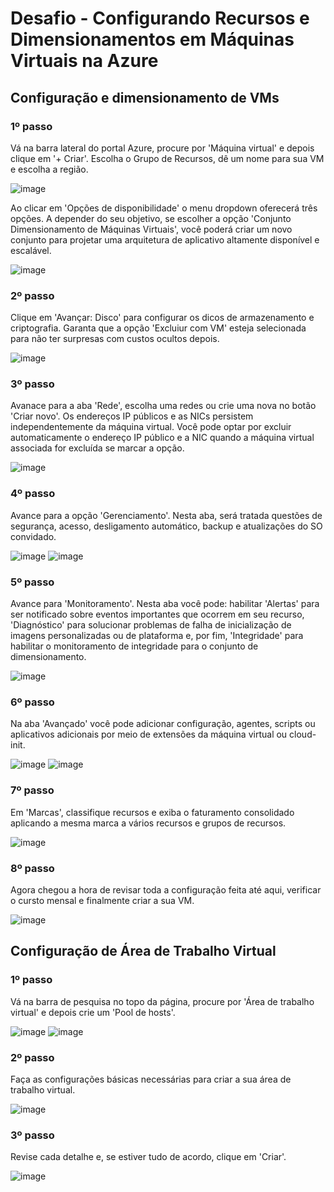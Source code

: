 # Desafio - Configurando Recursos e Dimensionamentos em Máquinas Virtuais na Azure

## Configuração e dimensionamento de VMs

### 1º passo
Vá na barra lateral do portal Azure, procure por 'Máquina virtual' e depois clique em '+ Criar'. Escolha o Grupo de Recursos, dê um nome para sua VM e escolha a região.

![image](https://github.com/user-attachments/assets/4e72c1c3-6f9e-4447-a5b0-702212f9adf9)

Ao clicar em 'Opções de disponibilidade' o menu dropdown oferecerá três opções. A depender do seu objetivo, se escolher a opção 'Conjunto Dimensionamento de Máquinas Virtuais', você poderá criar um novo 
conjunto para projetar uma arquitetura de aplicativo altamente disponível e escalável.

![image](https://github.com/user-attachments/assets/c22307cc-c384-44d5-8396-a6ca370f895e)


### 2º passo
Clique em 'Avançar: Disco' para configurar os dicos de armazenamento e criptografia. Garanta que a opção 'Excluiur com VM' esteja selecionada para não ter surpresas com custos ocultos depois.

![image](https://github.com/user-attachments/assets/29568062-295d-47c6-bbe7-1e9436cbe8eb)

### 3º passo
Avanace para a aba 'Rede', escolha uma redes ou crie uma nova no botão 'Criar novo'. Os endereços IP públicos e as NICs persistem independentemente da máquina virtual. Você pode optar por excluir
automaticamente o endereço IP público e a NIC quando a máquina virtual associada for excluída se marcar a opção.

![image](https://github.com/user-attachments/assets/5a820cfd-3c64-4e29-9abe-f180cf527163)

### 4º passo
Avance para a opção 'Gerenciamento'. Nesta aba, será tratada questões de segurança, acesso, desligamento automático, backup e atualizações do SO convidado.

![image](https://github.com/user-attachments/assets/b061c142-3033-4eeb-9829-f8259e7399c0)
![image](https://github.com/user-attachments/assets/fbae9fa8-fd22-4595-b4ae-0d4c07c962ab)

### 5º passo
Avance para 'Monitoramento'. Nesta aba você pode: habilitar 'Alertas' para ser notificado sobre eventos importantes que ocorrem em seu recurso, 'Diagnóstico' para solucionar problemas de falha de
inicialização de imagens personalizadas ou de plataforma e, por fim, 'Integridade' para habilitar o monitoramento de integridade para o conjunto de dimensionamento. 

![image](https://github.com/user-attachments/assets/b97b9f09-c981-472c-a246-3fe7f4e4309f)

### 6º passo
Na aba 'Avançado' você pode adicionar configuração, agentes, scripts ou aplicativos adicionais por meio de extensões da máquina virtual ou cloud-init.

![image](https://github.com/user-attachments/assets/626121d4-02de-44f9-9828-3aff29d61936)
![image](https://github.com/user-attachments/assets/881358cc-50d8-467c-978c-a52587c5f431)

### 7º passo
Em 'Marcas', classifique recursos e exiba o faturamento consolidado aplicando a mesma marca a vários recursos e grupos de recursos.

![image](https://github.com/user-attachments/assets/28022972-0616-43b1-b8ec-42eb399da39c)

### 8º passo
Agora chegou a hora de revisar toda a configuração feita até aqui, verificar o cursto mensal e finalmente criar a sua VM.

![image](https://github.com/user-attachments/assets/536060cf-2268-467a-b10b-6dcfc7eafa87)


## Configuração de Área de Trabalho Virtual

### 1º passo
Vá na barra de pesquisa no topo da página, procure por 'Área de trabalho virtual' e depois crie um 'Pool de hosts'.

![image](https://github.com/user-attachments/assets/57a4069a-aaca-47b8-b09c-c5774cef136e)
![image](https://github.com/user-attachments/assets/389d65f1-a527-4144-b2ba-af28c013b0ff)


### 2º passo
Faça as configurações básicas necessárias para criar a sua área de trabalho virtual.

![image](https://github.com/user-attachments/assets/45d7e7db-11cd-4718-b80b-85d4f30bc780)

### 3º passo
Revise cada detalhe e, se estiver tudo de acordo, clique em 'Criar'. 

![image](https://github.com/user-attachments/assets/38cd27f5-3cbb-4cde-9919-6c39c03a0494)
